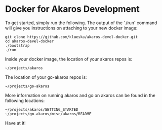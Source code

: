 Docker for Akaros Development
=============================

To get started, simply run the following. The output of the './run' command
will give you instructions on attaching to your new docker image:
```
git clone https://github.com/klueska/akaros-devel-docker.git
cd akaros-devel-docker
./bootstrap
./run
```

Inside your docker image, the location of your akaros repos is:
```
~/projects/akaros
```

The location of your go-akaros repos is:
```
~/projects/go-akaros
```

More information on running akaros and go on akaros can be found in the
following locations:
```
~/projects/akaros/GETTING_STARTED
~/projects/go-akaros/misc/akaros/README
```

Have at it!
